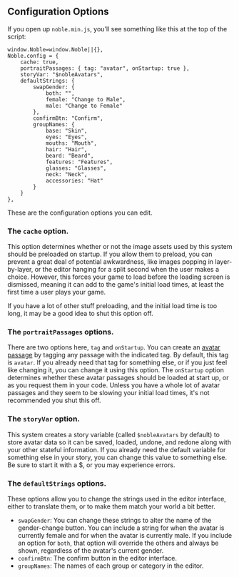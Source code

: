 ## Configuration Options

If you open up `noble.min.js`, you'll see something like this at the top of the script:

```
window.Noble=window.Noble||{},
Noble.config = {
    cache: true,
    portraitPassages: { tag: "avatar", onStartup: true },
    storyVar: "$nobleAvatars",
    defaultStrings: {
        swapGender: {
            both: "",
            female: "Change to Male",
            male: "Change to Female"
        },
        confirmBtn: "Confirm",
        groupNames: {
            base: "Skin",
            eyes: "Eyes",
            mouths: "Mouth",
            hair: "Hair",
            beard: "Beard",
            features: "Features",
            glasses: "Glasses",
            neck: "Neck",
            accessories: "Hat"
        }
    }
},
```

These are the configuration options you can edit.

### The `cache` option.
This option determines whether or not the image assets used by this system should be preloaded on startup.  If you allow them to preload, you can prevent a great deal of potential awkwardness, like images popping in layer-by-layer, or the editor hanging for a split second when the user makes a choice.  However, this forces your game to load before the loading screen is dismissed, meaning it can add to the game's initial load times, at least the first time a user plays your game.

If you have a lot of other stuff preloading, and the initial load time is too long, it may be a good idea to shut this option off.

### The `portraitPassages` options.
There are two options here, `tag` and `onStartup`.  You can create an [avatar passage](#6-Avatar-Passages.md) by tagging any passage with the indicated tag.  By default, this tag is `avatar`.  If you already need that tag for something else, or if you just feel like changing it, you can change it using this option.  The `onStartup` option determines whether these avatar passages should be loaded at start up, or as you request them in your code.  Unless you have a whole lot of avatar passages and they seem to be slowing your initial load times, it's not recommended you shut this off.

### The `storyVar` option.
This system creates a story variable (called `$nobleAvatars` by default) to store avatar data so it can be saved, loaded, undone, and redone along with your other stateful information.  If you already need the default variable for something else in your story, you can change this value to something else.  Be sure to start it with a $, or you may experience errors.

### The `defaultStrings` options.
These options allow you to change the strings used in the editor interface, either to translate them, or to make them match your world a bit better.

* `swapGender`: You can change these strings to alter the name of the gender-change button.  You can include a string for when the avatar is currently female and for when the avatar is currently male.  If you include an option for `both`, that option will override the others and always be shown, regardless of the avatar's current gender.
* `confirmBtn`: The confirm button in the editor interface.
* `groupNames`: The names of each group or category in the editor.